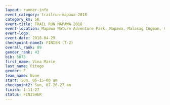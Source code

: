 ```yaml
---
layout: runner-info 
event_category: trailrun-mapawa-2018 
category_km: 5K 
event-title: TRAIL RUN MAPAWA 2018 
event-location: Mapawa Nature Adventure Park, Mapawa, Malasag Cugman, Cagayan de Oro Philippines 
event-logo: 
event-date: 2018-04-29 
checkpoint-name2: FINISH (T-2) 
overall_rank: 89
gender_rank: 43
bib: 5073
first_name: Vina Marie
last_name: Pitogo
gender: F
team_name: None
start: Sun, 06-15-00 am
checkpoint2: Sun, 07-26-27 am
finish: 1-11-27
status: FINISHER
---
```

